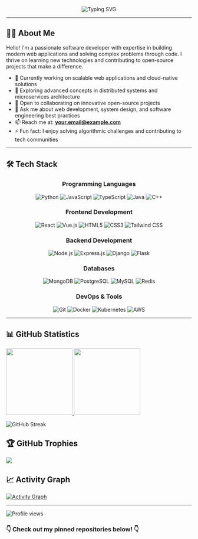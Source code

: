 <div align="center">
<img src="https://readme-typing-svg.herokuapp.com?font=Fira+Code&size=32&duration=2800&pause=2000&color=A9FEF7&center=true&vCenter=true&width=940&lines=Full+Stack+Developer;Software+Engineer;Open+Source+Enthusiast" alt="Typing SVG" />
</div>

---

## 👨‍💻 About Me

Hello! I'm a passionate software developer with expertise in building modern web applications and solving complex problems through code. I thrive on learning new technologies and contributing to open-source projects that make a difference.

- 🔭 Currently working on scalable web applications and cloud-native solutions
- 🌱 Exploring advanced concepts in distributed systems and microservices architecture
- 👯 Open to collaborating on innovative open-source projects
- 💬 Ask me about web development, system design, and software engineering best practices
- 📫 Reach me at: **your.email@example.com**
- ⚡ Fun fact: I enjoy solving algorithmic challenges and contributing to tech communities

---

## 🛠️ Tech Stack

<div align="center">

### Programming Languages
![Python](https://img.shields.io/badge/Python-3776AB?style=for-the-badge&logo=python&logoColor=white)
![JavaScript](https://img.shields.io/badge/JavaScript-F7DF1E?style=for-the-badge&logo=javascript&logoColor=black)
![TypeScript](https://img.shields.io/badge/TypeScript-007ACC?style=for-the-badge&logo=typescript&logoColor=white)
![Java](https://img.shields.io/badge/Java-ED8B00?style=for-the-badge&logo=openjdk&logoColor=white)
![C++](https://img.shields.io/badge/C++-00599C?style=for-the-badge&logo=cplusplus&logoColor=white)

### Frontend Development
![React](https://img.shields.io/badge/React-20232A?style=for-the-badge&logo=react&logoColor=61DAFB)
![Vue.js](https://img.shields.io/badge/Vue.js-35495E?style=for-the-badge&logo=vuedotjs&logoColor=4FC08D)
![HTML5](https://img.shields.io/badge/HTML5-E34F26?style=for-the-badge&logo=html5&logoColor=white)
![CSS3](https://img.shields.io/badge/CSS3-1572B6?style=for-the-badge&logo=css3&logoColor=white)
![Tailwind CSS](https://img.shields.io/badge/Tailwind_CSS-38B2AC?style=for-the-badge&logo=tailwind-css&logoColor=white)

### Backend Development
![Node.js](https://img.shields.io/badge/Node.js-43853D?style=for-the-badge&logo=nodedotjs&logoColor=white)
![Express.js](https://img.shields.io/badge/Express.js-404D59?style=for-the-badge&logo=express&logoColor=white)
![Django](https://img.shields.io/badge/Django-092E20?style=for-the-badge&logo=django&logoColor=white)
![Flask](https://img.shields.io/badge/Flask-000000?style=for-the-badge&logo=flask&logoColor=white)

### Databases
![MongoDB](https://img.shields.io/badge/MongoDB-4EA94B?style=for-the-badge&logo=mongodb&logoColor=white)
![PostgreSQL](https://img.shields.io/badge/PostgreSQL-316192?style=for-the-badge&logo=postgresql&logoColor=white)
![MySQL](https://img.shields.io/badge/MySQL-00000F?style=for-the-badge&logo=mysql&logoColor=white)
![Redis](https://img.shields.io/badge/Redis-DC382D?style=for-the-badge&logo=redis&logoColor=white)

### DevOps & Tools
![Git](https://img.shields.io/badge/Git-F05032?style=for-the-badge&logo=git&logoColor=white)
![Docker](https://img.shields.io/badge/Docker-2496ED?style=for-the-badge&logo=docker&logoColor=white)
![Kubernetes](https://img.shields.io/badge/Kubernetes-326CE5?style=for-the-badge&logo=kubernetes&logoColor=white)
![AWS](https://img.shields.io/badge/Amazon_AWS-232F3E?style=for-the-badge&logo=amazon-aws&logoColor=white)

</div>

---

## 📊 GitHub Statistics

<a href="https://github.com/kas021">
  <img height="180em" src="https://github-readme-stats.vercel.app/api?username=kas021&show_icons=true&theme=radical&include_all_commits=true&count_private=true"/>
  <img height="180em" src="https://github-readme-stats.vercel.app/api/top-langs/?username=kas021&layout=compact&langs_count=8&theme=radical"/>
</a>

![GitHub Streak](https://github-readme-streak-stats.herokuapp.com/?user=kas021&theme=radical)

## 🏆 GitHub Trophies

![](https://github-profile-trophy.vercel.app/?username=kas021&theme=radical&no-frame=false&no-bg=false&margin-w=4)

## 📈 Activity Graph

[![Activity Graph](https://github-readme-activity-graph.vercel.app/graph?username=kas021&theme=react-dark)](https://github.com/kas021)

---

![Profile views](https://komarev.com/ghpvc/?username=kas021&style=flat-square&color=blue)

### 👇 Check out my pinned repositories below! 👇
